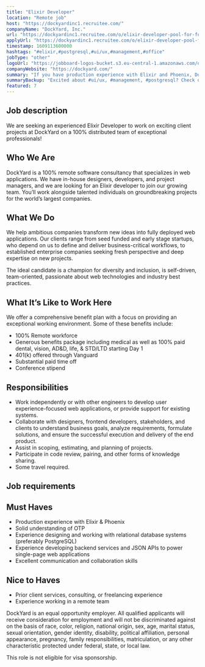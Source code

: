 ```yaml
---
title: "Elixir Developer"
location: "Remote job"
host: "https://dockyardinc1.recruitee.com/"
companyName: "DockYard, Inc."
url: "https://dockyardinc1.recruitee.com/o/elixir-developer-pool-for-future-positions"
applyUrl: "https://dockyardinc1.recruitee.com/o/elixir-developer-pool-for-future-positions/c/new"
timestamp: 1609113600000
hashtags: "#elixir,#postgresql,#ui/ux,#management,#office"
jobType: "other"
logoUrl: "https://jobboard-logos-bucket.s3.eu-central-1.amazonaws.com/dockyard-inc-"
companyWebsite: "https://dockyard.com/"
summary: "If you have production experience with Elixir and Phoenix, DockYard, Inc. is looking for someone with your skillset."
summaryBackup: "Excited about #ui/ux, #management, #postgresql? Check out this job post!"
featured: 7
---
```


## Job description

We are seeking an experienced Elixir Developer to work on exciting client projects at DockYard on a 100% distributed team of exceptional professionals!

## Who We Are

DockYard is a 100% remote software consultancy that specializes in web applications. We have in-house designers, developers, and project managers, and we are looking for an Elixir developer to join our growing team. You’ll work alongside talented individuals on groundbreaking projects for the world’s largest companies.

## What We Do

We help ambitious companies transform new ideas into fully deployed web applications. Our clients range from seed funded and early stage startups, who depend on us to define and deliver business-critical workflows, to established enterprise companies seeking fresh perspective and deep expertise on new projects.

The ideal candidate is a champion for diversity and inclusion, is self-driven, team-oriented, passionate about web technologies and industry best practices.

## What It’s Like to Work Here

We offer a comprehensive benefit plan with a focus on providing an exceptional working environment. Some of these benefits include:

*   100% Remote workforce
*   Generous benefits package including medical as well as 100% paid dental, vision, AD&D, life, & STD/LTD starting Day 1
*   401(k) offered through Vanguard
*   Substantial paid time off
*   Conference stipend

## Responsibilities

*   Work independently or with other engineers to develop user experience-focused web applications, or provide support for existing systems.
*   Collaborate with designers, frontend developers, stakeholders, and clients to understand business goals, analyze requirements, formulate solutions, and ensure the successful execution and delivery of the end product.
*   Assist in scoping, estimating, and planning of projects.
*   Participate in code review, pairing, and other forms of knowledge sharing.
*   Some travel required.

## Job requirements

## Must Haves

*   Production experience with Elixir & Phoenix
*   Solid understanding of OTP
*   Experience designing and working with relational database systems (preferably PostgreSQL)
*   Experience developing backend services and JSON APIs to power single-page web applications
*   Excellent communication and collaboration skills

## Nice to Haves

*   Prior client services, consulting, or freelancing experience
*   Experience working in a remote team

DockYard is an equal opportunity employer. All qualified applicants will receive consideration for employment and will not be discriminated against on the basis of race, color, religion, national origin, sex, age, marital status, sexual orientation, gender identity, disability, political affiliation, personal appearance, pregnancy, family responsibilities, matriculation, or any other characteristic protected under federal, state, or local law.

This role is not eligible for visa sponsorship.
